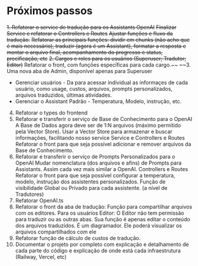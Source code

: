 # Próximos passos
~~1. Refatorar o service de tradução para os Assistants OpenAI~~
  ~~Finalizar Service e refatorar o Controllers e Routes~~
  ~~Ajustar funções e fluxo da tradução.~~
    ~~Refatorar as principais funções: dividir em chunks (não acho que é mais necessário), traduzir (agora é um Assistant), formatar a resposta e montar o arquivo final, acompanhamento do progresso e status, precificação, etc~~
~~2. Cargos e roles para os usuários (Superuser; Tradutor; Editor)~~
  Refatorar o front, com funções específicas para cada cargo.~~
~~3. Uma nova aba de Admin, disponível apenas para Superuser
  - Gerenciar usuários - Da para acessar individual as informaçes de cada usuário, como usage, custos, arquivos, prompts personalizados, arquivos traduzidos, últimas atividades.
  - Gerenciar o Assistant Padrão - Temperatura, Modelo, instrução, etc.
4. Refatorar o types do frontend
5. Refatorar e transferir o serviço de Base de Conhecimento para o OpenAI
  A Base de Dados agora deve ser de 1:N arquivos (máximo permitido pela Vector Store).
  Usar a Vector Store para armazenar e buscar informações, facilitando nosso service
  Service e Controllers e Routes
  Refatorar o front para que seja possível adicionar e remover arquivos da Base de Conhecimento.
6. Refatorar e transferir o serviço de Prompts Personalizados para o OpenAI
  Mudar nomenclatura (dos arquivos e afins) de Prompts para Assistants. Assim cada vez mais similar a OpenAI.
  Controllers e Routes
  Refatorar o front para que seja possível configurar a temperatura, modelo, instrução dos assistentes personalizados.
  Função de visibilidade Global ou Privado para cada assistente. (a nível de Tradutores)
7. Refatorar OpenAI.ts
8. Refatorar o front da aba de tradução:
  Função para compartilhar arquivos com os editores.
  Para os usuários Editor:
    O Editor não tem permissão para traduzir ou as outras abas. Sua função é apenas editar o conteúdo dos arquivos traduzidos. É um diagramador. Ele poderá visualizar os arquivos compartilhados com ele
9. Refatorar função de cálculo de custos de tradução.
10. Documentar o projeto por completo com explicação e detalhamento de cada parte do código e explicação de onde está cada infraestrutura (Railway, Vercel, etc)

